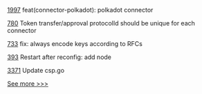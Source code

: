 
[1997](https://github.com/hyperledger/cactus/pull/1997) feat(connector-polkadot): polkadot connector

[780](https://github.com/hyperledger/firefly/pull/780) Token transfer/approval protocolId should be unique for each connector

[733](https://github.com/hyperledger/aries-framework-javascript/pull/733) fix: always encode keys according to RFCs

[393](https://github.com/hyperledger-labs/orion-server/pull/393) Restart after reconfig: add node

[3371](https://github.com/hyperledger/fabric/pull/3371) Update csp.go


[See more >>>](https://start-here.hyperledger.org/pull-requests)
